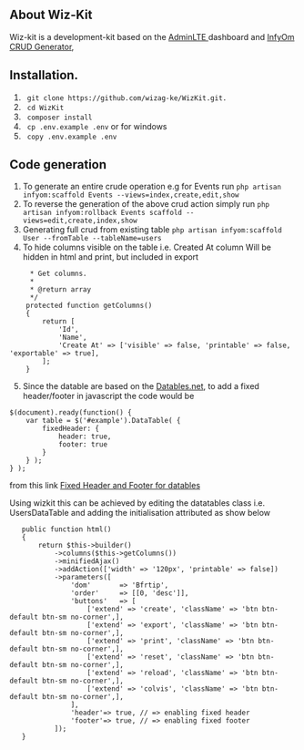 
## About Wiz-Kit 

Wiz-kit is a development-kit based on the <a href='https://adminlte.io/'>AdminLTE </a>dashboard and <a href='http://labs.infyom.com/laravelgenerator/'>InfyOm CRUD Generator</a>, 

## Installation.
1. ` git clone https://github.com/wizag-ke/WizKit.git.`
2. ` cd WizKit`
3. ` composer install`
4. ` cp .env.example .env` or for windows
5. ` copy .env.example .env`

## Code generation
1. To generate an entire crude operation e.g for Events run
`php artisan infyom:scaffold Events --views=index,create,edit,show
`
2. To reverse the generation of the above crud action simply run 
`php artisan infyom:rollback Events scaffold --views=edit,create,index,show`
3. Generating full crud from existing table 
`php artisan infyom:scaffold User --fromTable --tableName=users`
4. To hide columns visible on the table
i.e. Created At column Will be hidden in html and print, but included in export 
```
     * Get columns.
     *
     * @return array
     */
    protected function getColumns()
    {
        return [
            'Id',
            'Name',
            'Create At' => ['visible' => false, 'printable' => false, 'exportable' => true], 
        ];
    }
 ```
 5. Since the datable are based on the <a href='https://datatables.net/'>Datables.net</a>, to add a fixed header/footer in javascript the code would be
 
 ```
 $(document).ready(function() {
     var table = $('#example').DataTable( {
         fixedHeader: {
             header: true,
             footer: true
         }
     } );
 } );

 ```
 from this link <a href="https://datatables.net/extensions/fixedheader/examples/options/header_footer.html">Fixed Header and Footer for datables</a>
 
 Using wizkit this can be achieved by editing the datatables class i.e. UsersDataTable and adding the initialisation attributed as show below
 
 ```
    public function html()
    {
        return $this->builder()
            ->columns($this->getColumns())
            ->minifiedAjax()
            ->addAction(['width' => '120px', 'printable' => false])
            ->parameters([
                'dom'       => 'Bfrtip',
                'order'     => [[0, 'desc']],
                'buttons'   => [
                    ['extend' => 'create', 'className' => 'btn btn-default btn-sm no-corner',],
                    ['extend' => 'export', 'className' => 'btn btn-default btn-sm no-corner',],
                    ['extend' => 'print', 'className' => 'btn btn-default btn-sm no-corner',],
                    ['extend' => 'reset', 'className' => 'btn btn-default btn-sm no-corner',],
                    ['extend' => 'reload', 'className' => 'btn btn-default btn-sm no-corner',],
                    ['extend' => 'colvis', 'className' => 'btn btn-default btn-sm no-corner',],
                ],
                'header'=> true, // => enabling fixed header
                'footer'=> true, // => enabling fixed footer
            ]);
    }
```